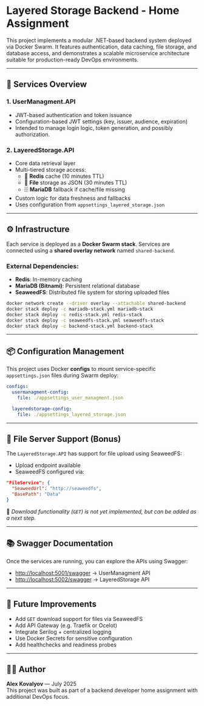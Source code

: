 # Layered Storage Backend - Home Assignment

This project implements a modular .NET-based backend system deployed via Docker Swarm. It features authentication, data caching, file storage, and database access, and demonstrates a scalable microservice architecture suitable for production-ready DevOps environments.

---

## 🧩 Services Overview

### 1. **UserManagment.API**
- JWT-based authentication and token issuance
- Configuration-based JWT settings (key, issuer, audience, expiration)
- Intended to manage login logic, token generation, and possibly authorization.

### 2. **LayeredStorage.API**
- Core data retrieval layer
- Multi-tiered storage access:
  - 🔴 **Redis** cache (10 minutes TTL)
  - 📄 **File** storage as JSON (30 minutes TTL)
  - 🗄️ **MariaDB** fallback if cache/file missing
- Custom logic for data freshness and fallbacks
- Uses configuration from `appsettings_layered_storage.json`

---

## ⚙️ Infrastructure

Each service is deployed as a **Docker Swarm stack**. Services are connected using a **shared overlay network** named `shared-backend`.

### External Dependencies:
- **Redis**: In-memory caching
- **MariaDB (Bitnami)**: Persistent relational database
- **SeaweedFS**: Distributed file system for storing uploaded files

```bash
docker network create --driver overlay --attachable shared-backend
docker stack deploy -c mariadb-stack.yml mariadb-stack
docker stack deploy -c redis-stack.yml redis-stack
docker stack deploy -c seaweedfs-stack.yml seaweedfs-stack
docker stack deploy -c backend-stack.yml backend-stack
```

---

## 📦 Configuration Management

This project uses Docker **configs** to mount service-specific `appsettings.json` files during Swarm deploy:

```yaml
configs:
  usermanagment-config:
    file: ./appsettings_user_managment.json

  layeredstorage-config:
    file: ./appsettings_layered_storage.json
```

---

## 📁 File Server Support (Bonus)

The `LayeredStorage.API` has support for file upload using SeaweedFS:

- Upload endpoint available
- SeaweedFS configured via:
```json
"FileService": {
  "SeaweedUrl": "http://seaweedfs",
  "BasePath": "Data"
}
```

🔧 *Download functionality (`GET`) is not yet implemented, but can be added as a next step.*

---

## 📚 Swagger Documentation

Once the services are running, you can explore the APIs using Swagger:

- [http://localhost:5001/swagger](http://localhost:5001/swagger) → UserManagment API
- [http://localhost:5002/swagger](http://localhost:5002/swagger) → LayeredStorage API

---

## 📌 Future Improvements

- Add `GET` download support for files via SeaweedFS
- Add API Gateway (e.g. Traefik or Ocelot)
- Integrate Serilog + centralized logging
- Use Docker Secrets for sensitive configuration
- Add healthchecks and readiness probes

---

## 👨‍💻 Author

**Alex Kovalyov** — July 2025  
This project was built as part of a backend developer home assignment with additional DevOps focus.
